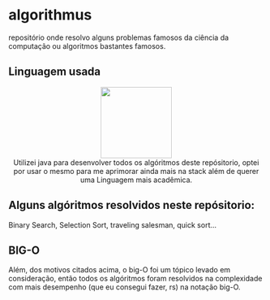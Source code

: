 # algorithmus
repositório onde resolvo alguns problemas famosos da ciência da computação ou algoritmos bastantes famosos.

## Linguagem usada
<div align="center">
  <img width="140" src="https://cdn.jsdelivr.net/gh/devicons/devicon/icons/java/java-original-wordmark.svg" />
</div>
<div align="center">
  Utilizei java para desenvolver todos os algóritmos deste repósitorio, optei por usar o mesmo para me aprimorar ainda mais na stack além de querer uma Linguagem mais acadêmica.
</div>

## Alguns algóritmos resolvidos neste repósitorio:
  Binary Search, Selection Sort, traveling salesman, quick sort...

## BIG-O
Além, dos motivos citados acima, o big-O foi um tópico levado em consideração, então todos os algóritmos foram resolvidos na complexidade com mais desempenho (que eu consegui fazer, rs) na notação big-O.
